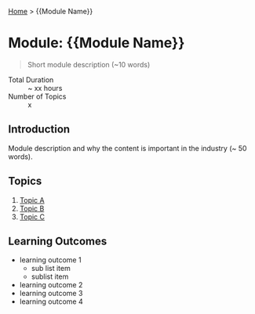 [Home](../index.md) > {{Module Name}}

# Module: {{Module Name}}

> Short module description (~10 words)

<dl>
<dt>Total Duration</dt>
<dd>~ xx hours</dd>
<dt>Number of Topics</dt>
<dd>x</dd>
</dl>

## Introduction

Module description and why the content is important in the industry (~ 50 words).

## Topics

1. [Topic A](./topic-a.md)
2. [Topic B](./topic-a.md)
3. [Topic C](./topic-a.md)

## Learning Outcomes

- learning outcome 1
  - sub list item
  - sublist item
- learning outcome 2
- learning outcome 3
- learning outcome 4
